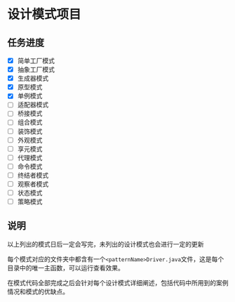 # 设计模式项目

## 任务进度

- [x] 简单工厂模式
- [x] 抽象工厂模式
- [x] 生成器模式
- [x] 原型模式
- [x] 单例模式
- [ ] 适配器模式
- [ ] 桥接模式
- [ ] 组合模式
- [ ] 装饰模式
- [ ] 外观模式
- [ ] 享元模式
- [ ] 代理模式
- [ ] 命令模式
- [ ] 终结者模式
- [ ] 观察者模式
- [ ] 状态模式
- [ ] 策略模式

##  说明

以上列出的模式日后一定会写完，未列出的设计模式也会进行一定的更新

每个模式对应的文件夹中都含有一个`<patternName>Driver.java`文件，这是每个目录中的唯一主函数，可以运行查看效果。

在模式代码全部完成之后会针对每个设计模式详细阐述，包括代码中所用到的案例情况和模式的优缺点。
